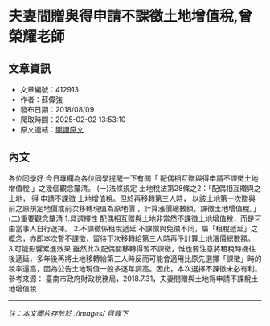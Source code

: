 # 夫妻間贈與得申請不課徵土地增值稅,曾榮耀老師

## 文章資訊
- 文章編號：412913
- 作者：蘇偉強
- 發布日期：2018/08/09
- 爬取時間：2025-02-02 13:53:10
- 原文連結：[閱讀原文](https://real-estate.get.com.tw/Columns/detail.aspx?no=412913)

## 內文
各位同學好
今日專欄為各位同學提醒一下有關「
配偶相互贈與得申請不課徵土地增值稅
」之幾個觀念釐清。
(一)法條規定
土地稅法第28條之2：「配偶相互贈與之土地，
得
申請不課徵
土地增值稅。但於再移轉第三人時，
以該土地第一次贈與前之原規定地價或前次移轉現值為原地價
，計算漲價總數額，課徵土地增值稅。」
(二)重要觀念釐清
1.具選擇性
配偶相互贈與土地非當然不課徵土地增值稅，而是可由當事人自行選擇。
2.不課徵係租稅遞延
不課徵與免徵不同，屬「租稅遞延」之概念，亦即本次暫不課徵，留待下次移轉給第三人時再予計算土地漲價總數額。
3.可能影響累進效果
雖然此次配偶間移轉得暫不課徵，惟也要注意將租稅時機往後遞延，多年後再將土地移轉給第三人時反而可能會適用比原先選擇「課徵」時的稅率還高，因為公告土地現值一般多逐年調高。因此，本次選擇不課徵未必有利。
參考來源：
臺南市政府財政稅務局，2018.7.31，夫妻間贈與土地得申請不課稅土地增值稅

---
*注：本文圖片存放於 ./images/ 目錄下*
